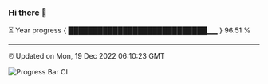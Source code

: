 ### Hi there 👋

⏳ Year progress { ████████████████████████████▁▁ } 96.51 %

---

⏰ Updated on Mon, 19 Dec 2022 06:10:23 GMT

![Progress Bar CI](https://github.com/Shyam-Makwana/GitHub-Actions-Demo/workflows/Progress%20Bar%20CI/badge.svg)

